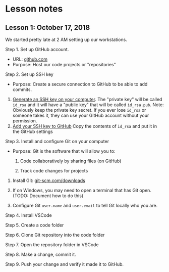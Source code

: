 # Lesson notes

## Lesson 1: October 17, 2018

We started pretty late at 2 AM setting up our workstations.

Step 1. Set up GitHub account.

  - URL: [github.com](github.com)
  - Purpose: Host our code projects or "repositories"

Step 2. Set up SSH key

  - Purpose: Create a secure connection to GitHub to be able to add commits.

  1. [Generate an SSH key on your computer](https://help.github.com/articles/generating-a-new-ssh-key-and-adding-it-to-the-ssh-agent/#platform-windows). The "private key" will be called `id_rsa` and it will have a "public key" that will be called `id_rsa.pub`. Note: Obviously keep the private key secret. If you ever lose `id_rsa` or someone takes it, they can use your GitHub account without your permission. 
  2. [Add your SSH key to GitHub](https://help.github.com/articles/adding-a-new-ssh-key-to-your-github-account/) Copy the contents of `id_rsa` and put it in the GitHub settings

Step 3. Install and configure Git on your computer

  - Purpose: Git is the software that will allow you to:

    1. Code collaboratively by sharing files (on GitHub)

    2. Track code changes for projects

  1. Install Git: [git-scm.com/downloads](https://git-scm.com/downloads)

  2. If on Windows, you may need to open a terminal that has Git open. (TODO: Document how to do this)

  2. Configure Git `user.name` and `user.email` to tell Git locally who you are.

Step 4. Install VSCode

Step 5. Create a code folder

Step 6. Clone Git repository into the code folder

Step 7. Open the repository folder in VSCode

Step 8. Make a change, commit it.

Step 9. Push your change and verify it made it to GitHub.